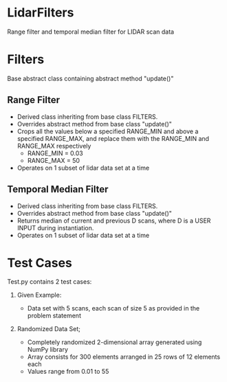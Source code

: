 # LidarFilters
Range filter and temporal median filter for LIDAR scan data


# Filters
Base abstract class containing abstract method "update()"


## Range Filter
- Derived class inheriting from base class FILTERS.
- Overrides abstract method from base class "update()"
- Crops all the values below a specified RANGE_MIN and above a specified RANGE_MAX, and replace them with the RANGE_MIN and RANGE_MAX respectively
  - RANGE_MIN = 0.03
  - RANGE_MAX = 50
- Operates on 1 subset of lidar data set at a time


## Temporal Median Filter
- Derived class inheriting from base class FILTERS.
- Overrides abstract method from base class "update()"
- Returns median of current and previous D scans, where D is a USER INPUT during instantiation. 
- Operates on 1 subset of lidar data set at a time


# Test Cases
Test.py contains 2 test cases:
1. Given Example:
    - Data set with 5 scans, each scan of size 5 as provided in the problem statement

2. Randomized Data Set;
    - Completely randomized 2-dimensional array generated using NumPy library
    - Array consists for 300 elements arranged in 25 rows of 12 elements each
    - Values range from 0.01 to 55
